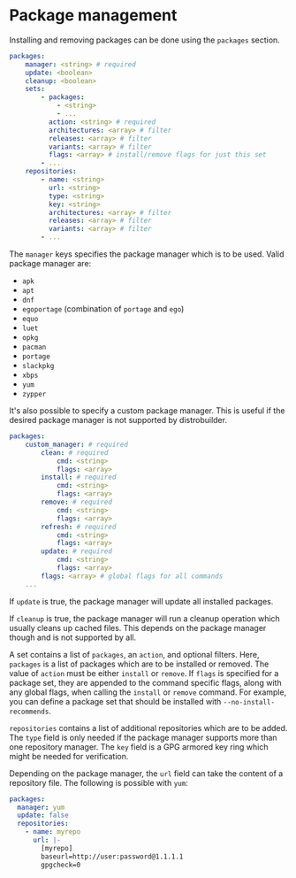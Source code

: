 # Package management

Installing and removing packages can be done using the `packages` section.

```yaml
packages:
    manager: <string> # required
    update: <boolean>
    cleanup: <boolean>
    sets:
        - packages:
            - <string>
            - ...
          action: <string> # required
          architectures: <array> # filter
          releases: <array> # filter
          variants: <array> # filter
          flags: <array> # install/remove flags for just this set
        - ...
    repositories:
        - name: <string>
          url: <string>
          type: <string>
          key: <string>
          architectures: <array> # filter
          releases: <array> # filter
          variants: <array> # filter
        - ...

```

The `manager` keys specifies the package manager which is to be used.
Valid package manager are:

* `apk`
* `apt`
* `dnf`
* `egoportage` (combination of `portage` and `ego`)
* `equo`
* `luet`
* `opkg`
* `pacman`
* `portage`
* `slackpkg`
* `xbps`
* `yum`
* `zypper`

It's also possible to specify a custom package manager.
This is useful if the desired package manager is not supported by distrobuilder.

```yaml
packages:
    custom_manager: # required
        clean: # required
            cmd: <string>
            flags: <array>
        install: # required
            cmd: <string>
            flags: <array>
        remove: # required
            cmd: <string>
            flags: <array>
        refresh: # required
            cmd: <string>
            flags: <array>
        update: # required
            cmd: <string>
            flags: <array>
        flags: <array> # global flags for all commands
    ...
```

If `update` is true, the package manager will update all installed packages.

If `cleanup` is true, the package manager will run a cleanup operation which usually cleans up cached files.
This depends on the package manager though and is not supported by all.

A set contains a list of `packages`, an `action`, and optional filters.
Here, `packages` is a list of packages which are to be installed or removed.
The value of `action` must be either `install` or `remove`. If `flags` is
specified for a package set, they are appended to the command specific
flags, along with any global flags, when calling the `install` or `remove`
command.  For example, you can define a package set that should be installed
with `--no-install-recommends`.

`repositories` contains a list of additional repositories which are to be added.
The `type` field is only needed if the package manager supports more than one repository manager.
The `key` field is a GPG armored key ring which might be needed for verification.

Depending on the package manager, the `url` field can take the content of a repository file. The following is possible with `yum`:

```yaml
packages:
  manager: yum
  update: false
  repositories:
    - name: myrepo
      url: |-
        [myrepo]
        baseurl=http://user:password@1.1.1.1
        gpgcheck=0
```
